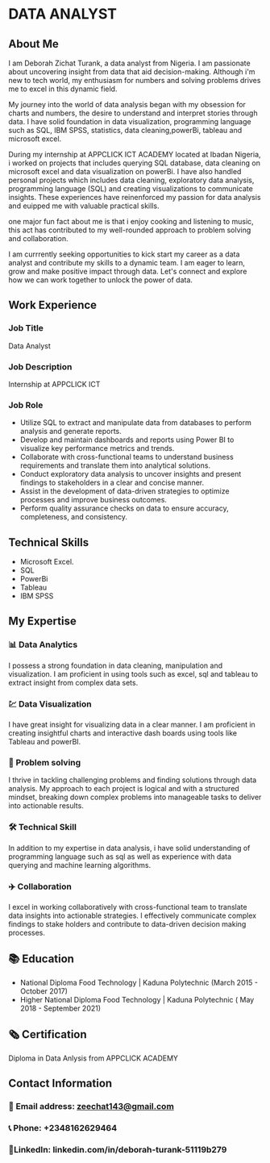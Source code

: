 # DATA ANALYST

## About Me
I am Deborah Zichat Turank, a data analyst from Nigeria. I am passionate about uncovering insight from data that aid decision-making. Although i'm new to tech world, my enthusiasm for numbers and solving problems drives me to excel in this dynamic field. 

My journey into the world of data analysis began with my obsession for charts and numbers, the desire to understand and interpret stories through data. I have solid foundation in data visualization, programming language such as SQL, IBM SPSS, statistics, data cleaning,powerBi, tableau and microsoft excel.

During my internship at APPCLICK ICT ACADEMY located at Ibadan Nigeria, i worked on projects that includes querying SQL database, data cleaning on microsoft excel and data visualization on powerBi. I have also handled personal projects which includes data cleaning, exploratory data analysis, programming language (SQL) and creating visualizations to communicate insights. These experiences have reinenforced my passion for data analysis and euipped me with valuable practical skills.

one major fun fact about me is that i enjoy cooking and listening to music, this act has contributed to my well-rounded approach to problem solving and collaboration.

I am currrently seeking opportunities to kick start my career as a data analyst and contribute my skills to a dynamic team. I am eager to learn, grow and make positive impact through data. Let's connect and explore how we can work together to unlock the power of data.

## Work Experience
### Job Title
Data Analyst 

### Job Description
Internship at APPCLICK ICT

### Job Role
- Utilize SQL to extract and manipulate data from databases to perform analysis and generate reports.
- Develop and maintain dashboards and reports using Power BI to visualize key performance metrics and trends.
- Collaborate with cross-functional teams to understand business requirements and translate them into analytical solutions.
- Conduct exploratory data analysis to uncover insights and present findings to stakeholders in a clear and concise manner.
- Assist in the development of data-driven strategies to optimize processes and improve business outcomes.
- Perform quality assurance checks on data to ensure accuracy, completeness, and consistency.

## Technical Skills
- Microsoft Excel.
- SQL
- PowerBi
- Tableau
- IBM SPSS

## My Expertise
###  📊 Data Analytics
  I possess a strong foundation in data cleaning, manipulation and visualization. I am proficient in using tools such as excel, sql and tableau to extract insight from complex data sets.
  
### 💹 Data Visualization
I have great insight for visualizing data in a clear manner. I am proficient in creating insightful charts and interactive dash boards using tools like Tableau and powerBI.

### 🎤 Problem solving
I thrive in tackling challenging problems and finding solutions through data analysis. My approach to each project is logical and with a structured mindset, breaking down complex problems into manageable tasks to deliver into actionable results.

### 🛠️ Technical Skill
In addition to my expertise in data analysis, i have solid understanding of programming language such as sql as well as experience with data querying and machine learning algorithms.

### ✈️ Collaboration
 I excel in working collaboratively with cross-functional team to translate data insights into actionable strategies. I effectively communicate complex findings to stake holders and contribute to data-driven decision making processes.
 
## 📚 Education
 - National Diploma
   Food Technology | Kaduna Polytechnic (March 2015 - October 2017)
 - Higher National Diploma
   Food Technology | Kaduna Polytechnic ( May 2018 - September 2021)
   
## 🗞️ Certification
Diploma in Data Anlysis from APPCLICK ACADEMY

   

## Contact Information
### 📧 Email address: zeechat143@gmail.com
### 📞 Phone: +2348162629464
### 🔗LinkedIn: linkedin.com/in/deborah-turank-51119b279










